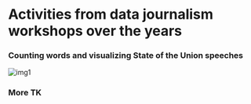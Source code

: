 # Activities from data journalism workshops over the years

### Counting words and visualizing State of the Union speeches

![img1](http://www.storybench.org/wp-content/uploads/2018/02/streamgraph-sotu.png)

### More TK
